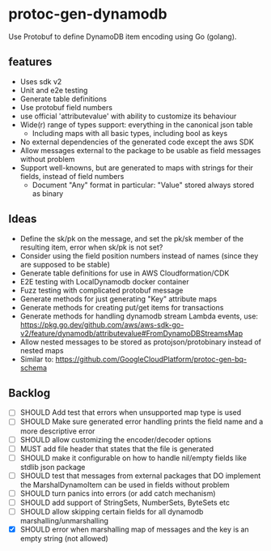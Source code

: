 # protoc-gen-dynamodb

Use Protobuf to define DynamoDB item encoding using Go (golang).

## features

- Uses sdk v2
- Unit and e2e testing
- Generate table definitions
- Use protobuf field numbers
- use official 'attributevalue' with ability to customize its behaviour
- Wide(r) range of types support: everything in the canonical json table
  - Including maps with all basic types, including bool as keys
- No external dependencies of the generated code except the aws SDK
- Allow messages external to the package to be usable as field messages without problem
- Support well-knowns, but are generated to maps with strings for their fields, instead of field numbers
  - Document "Any" format in particular: "Value" stored always stored as binary

## Ideas

- Define the sk/pk on the message, and set the pk/sk member of the resulting item, error when sk/pk is not set?
- Consider using the field position numbers instead of names (since they are supposed to be stable)
- Generate table definitions for use in AWS Cloudformation/CDK
- E2E testing with LocalDynamodb docker container
- Fuzz testing with complicated protobuf message
- Generate methods for just generating "Key" attribute maps
- Generate methods for creating put/get items for transactions
- Generate methods for handling dynamodb stream Lambda events, use: https://pkg.go.dev/github.com/aws/aws-sdk-go-v2/feature/dynamodb/attributevalue#FromDynamoDBStreamsMap
- Allow nested messages to be stored as protojson/protobinary instead of nested maps
- Similar to: https://github.com/GoogleCloudPlatform/protoc-gen-bq-schema

## Backlog

- [ ] SHOULD Add test that errors when unsupported map type is used
- [ ] SHOULD Make sure generated error handling prints the field name and a more descriptive error
- [ ] SHOULD allow customizing the encoder/decoder options
- [ ] MUST add file header that states that the file is generated
- [ ] SHOULD make it configurable on how to handle nil/empty fields like stdlib json package
- [ ] SHOULD test that messages from external packages that DO implement the MarshalDynamoItem can be used in fields without problem
- [ ] SHOULD turn panics into errors (or add catch mechanism)
- [ ] SHOULD add support of StringSets, NumberSets, ByteSets etc
- [ ] SHOULD allow skipping certain fields for all dynamodb marshalling/unmarshalling
- [x] SHOULD error when marshalling map of messages and the key is an empty string (not allowed)
